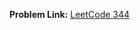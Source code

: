 **Problem Link:** [LeetCode 344]([https://leetcode.com/problems/valid-palindrome/submissions/1781207664/])
